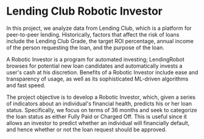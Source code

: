 # Lending Club Robotic Investor

In this project, we analyze data from Lending Club, which is a platform for peer-to-peer lending. 
Historically, factors that affect the risk of loans include the Lending Club Grade, the target ROI percentage, 
annual income of the person requesting the loan, and the purpose of the loan. 

A Robotic Investor is a program for automated investing; LendingRobot browses for potential new loan candidates and 
automatically invests a user's cash at his discretion. Benefits of a Robotic Investor include ease and transparency 
of usage, as well as its sophisticated ML-driven algorithms and fast speed.

The project objective is to develop a Robotic Investor, which, given a series of indicators about an individual's 
financial health, predicts his or her loan status. Specifically, we focus on terms of 36 months and seek to categorize 
the loan status as either Fully Paid or Charged Off. This is useful since it allows an investor to predict whether an 
individual will financially default, and hence whether or not the loan request should be approved.
